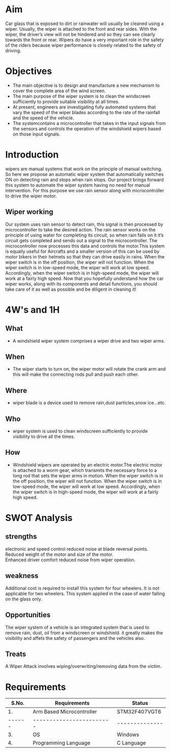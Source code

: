 # Aim
Car glass that is exposed to dirt or rainwater will usually be cleaned using a wiper. Usually, the wiper is attached to the front and rear sides. With the wiper, the driver’s view will not be hindered and so they can see clearly towards the front or rear. Wipers do have a very important role in the safety of the riders because wiper performance is closely related to the safety of driving.

# Objectives
- The main objective is to design and manufacture a new mechanism to cover the complete area of the wind screen.
- The main purpose of the wiper system is to clean the windscreen sufficiently to provide suitable visibility at all times.
- At present, engineers are investigating fully automated systems that vary the speed of the wiper blades according to the rate of the rainfall and the speed of the vehicle.
- The systemcontains a microcontroller that takes in the input signals from the sensors and controls the operation of the windshield wipers based on those input signals.

# Introduction
wipers are manual systems that work on the principle of manual switching. So here we propose an automatic wiper system that automatically switches ON on detecting rain and stops when rain stops. Our project brings forward this system to automate the wiper system having no need for manual intervention. For this purpose we use rain sensor along with microcontroller to drive the wiper motor. 

## Wiper working
Our system uses rain sensor to detect rain, this signal is then processed by microcontroller to take the desired action. The rain sensor works on the principle of using water for completing its circuit, so when rain falls on it it’s circuit gets completed and sends out a signal to the microcontroller. The microcontroller now processes this data and controls the motor.This system is equally useful for Aircrafts and a smaller version of this can be used by motor bikers in their helmets so that they can drive easily in rains. When the wiper switch is in the off position, the wiper will not function. When the wiper switch is in low-speed mode, the wiper will work at low speed. Accordingly, when the wiper switch is in high-speed mode, the wiper will work at a fairly high speed.
Now that you hopefully understand how the car wiper works, along with its components and detail functions, you should take care of it as well as possible and be diligent in cleaning it!

# 4W's and 1H

## What
- A windshield wiper system comprises a wiper drive and two wiper arms.

## When
- The wiper starts to turn on, the wiper motor will rotate the crank arm and this will make the connecting rods pull and push each other.

## Where
- wiper blade is a device used to remove rain,dust particles,snow ice...etc.

## Who
- wiper system is used to clean windscreen sufficiently to provide visibility to drive all the times.

## How
- Windshield wipers are operated by an electric motor.The electric motor is attached to a worm gear, which transmits the necessary force to a long rod that sets the wiper arms in motion. When the wiper switch is in the off position, the wiper will not function. When the wiper switch is in low-speed mode, the wiper will work at low speed. Accordingly, when the wiper switch is in high-speed mode, the wiper will work at a fairly high speed.

# SWOT Analysis
## strengths                                                            
electronic and speed control reduced noise at blade reversal points.   
Reduced weight of the motor and size of the motor.                    
Enhanced driver comfort reduced noise from wiper operation.            

## weakness
Additional cost is required to install this system for four wheelers.
It is not applicable for two wheelers.
This system applied in the case of water falling on the glass only.

## Opportunities
The wiper system of a vehicle is an integrated system that is used to remove rain, dust, oil from a windscreen or windshield.
it greatly makes the visibility and affets the safety of passengers and the vehicles also.

## Treats
A Wiper Attack involves wiping/overwriting/removing data from the victim.

# Requirements
S.No. | Requirements | Status
------ | ----------- | -------
1.    | Arm Based Microcontroller | STM32F407VGT6 | Implemented
------ | ------------------------| --------------| --------------
3.    | OS       | Windows | Implemented
4.    | Programming Language | C Language| Implemented 
